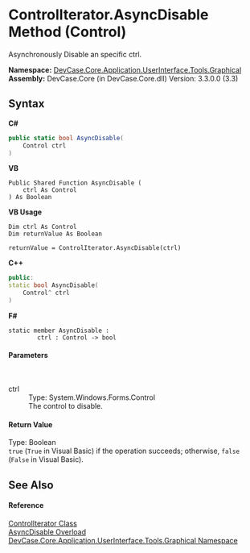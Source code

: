 # ControlIterator.AsyncDisable Method (Control)
 

Asynchronously Disable an specific ctrl.

**Namespace:**&nbsp;<a href="N_DevCase_Core_Application_UserInterface_Tools_Graphical">DevCase.Core.Application.UserInterface.Tools.Graphical</a><br />**Assembly:**&nbsp;DevCase.Core (in DevCase.Core.dll) Version: 3.3.0.0 (3.3)

## Syntax

**C#**<br />
``` C#
public static bool AsyncDisable(
	Control ctrl
)
```

**VB**<br />
``` VB
Public Shared Function AsyncDisable ( 
	ctrl As Control
) As Boolean
```

**VB Usage**<br />
``` VB Usage
Dim ctrl As Control
Dim returnValue As Boolean

returnValue = ControlIterator.AsyncDisable(ctrl)
```

**C++**<br />
``` C++
public:
static bool AsyncDisable(
	Control^ ctrl
)
```

**F#**<br />
``` F#
static member AsyncDisable : 
        ctrl : Control -> bool 

```


#### Parameters
&nbsp;<dl><dt>ctrl</dt><dd>Type: System.Windows.Forms.Control<br />The control to disable.</dd></dl>

#### Return Value
Type: Boolean<br />`true` (`True` in Visual Basic) if the operation succeeds; otherwise, `false` (`False` in Visual Basic).

## See Also


#### Reference
<a href="T_DevCase_Core_Application_UserInterface_Tools_Graphical_ControlIterator">ControlIterator Class</a><br /><a href="Overload_DevCase_Core_Application_UserInterface_Tools_Graphical_ControlIterator_AsyncDisable">AsyncDisable Overload</a><br /><a href="N_DevCase_Core_Application_UserInterface_Tools_Graphical">DevCase.Core.Application.UserInterface.Tools.Graphical Namespace</a><br />